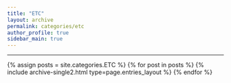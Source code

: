 ```yaml
---
title: "ETC"
layout: archive
permalink: categories/etc
author_profile: true
sidebar_main: true
---
```


<!-- 공백이 포함되어 있는 카테고리 이름의 경우 site.categories['a b c'] 이런식으로! -->

***

{% assign posts = site.categories.ETC %}
{% for post in posts %} {% include archive-single2.html type=page.entries_layout %} {% endfor %}
